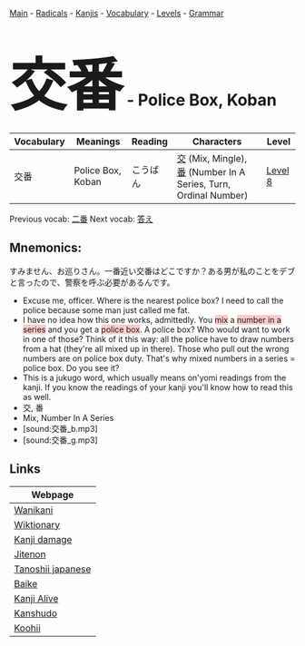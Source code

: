 <style> bigfont {font-size: 100px}</style>
[Main](../README.md) -
[Radicals](../radicals.md) -
[Kanjis](../kanjis.md) -
[Vocabulary](../vocabulary.md) -
[Levels](../levels.md) -
[Grammar](../grammar.md)
# <bigfont> 交番</bigfont> - Police Box, Koban 

| Vocabulary | Meanings | Reading | Characters | Level |
| --- | --- | --- | --- | --- |
| 交番 | Police Box, Koban | こうばん |  [交](../kanjis/交.md) (Mix, Mingle), [番](../kanjis/番.md) (Number In A Series, Turn, Ordinal Number) | [Level 8](../levels/wk_level8.md) |

Previous vocab: [二番](二番.md) Next vocab: [答え](答え.md) 

## Mnemonics:
すみません、お巡りさん。一番近い交番はどこですか？ある男が私のことをデブと言ったので、警察を呼ぶ必要があるんです。
* Excuse me, officer. Where is the nearest police box? I need to call the police because some man just called me fat.
* I have no idea how this one works, admittedly. You <span style="background-color:#ffcccb"> mix</span> a <span style="background-color:#ffcccb"> number in a series</span> and you get a <span style="background-color:#ffcccb"> police box</span>. A police box? Who would want to work in one of those? Think of it this way: all the police have to draw numbers from a hat (they're all mixed up in there). Those who pull out the wrong numbers are on police box duty. That's why mixed numbers in a series = police box. Do you see it?
* This is a jukugo word, which usually means on'yomi readings from the kanji. If you know the readings of your kanji you'll know how to read this as well.
* 交, 番
* Mix, Number In A Series
* [sound:交番_b.mp3]
* [sound:交番_g.mp3]


## Links 

| Webpage |
| --- |
| [Wanikani          ](https://www.wanikani.com/kanji/交番) |
| [Wiktionary        ](https://en.wiktionary.org/wiki/交番) |
| [Kanji damage      ](http://www.kanjidamage.com/kanji/search?utf8=✓&q=交番) |
| [Jitenon           ](https://jitenon.com/kanji/交番) |
| [Tanoshii japanese ](https://www.tanoshiijapanese.com/dictionary/kanji.cfm?k=交番) |
| [Baike             ](https://baike.baidu.com/item/交番) |
| [Kanji Alive       ](https://app.kanjialive.com/交番) |
| [Kanshudo          ](https://www.kanshudo.com/searchmn?q=交番) |
| [Koohii            ](https://kanji.koohii.com/study/kanji/交番) |
